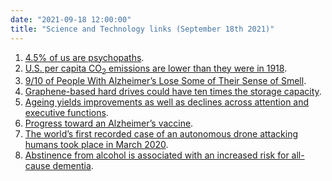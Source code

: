 ```yaml
---
date: "2021-09-18 12:00:00"
title: "Science and Technology links (September 18th 2021)"
---
```




<li style="list-style-type: none;">

1. [4.5% of us are psychopaths](https://www.frontiersin.org/articles/10.3389/fpsyg.2021.661044/full).
1. <a href="https://twitter.com/Noahpinion/status/1423713870531624960?s=20">U.S. per capita CO<sub>2</sub> emissions are lower than they were in 1918</a>.
1. [9/10 of People With Alzheimer’s Lose Some of Their Sense of Smell](https://www.beingpatient.com/alzheimers-smell-mice-study/).
1. [Graphene-based hard drives could have ten times the storage capacity](https://lifeboat.com/blog/2021/06/high-density-hard-drive-packed-with-graphene-stores-10-times-the-data).
1. [Ageing yields improvements as well as declines across attention and executive functions](https://www.nature.com/articles/s41562-021-01169-7).
1. [Progress toward an Alzheimer&rsquo;s vaccine](https://www.psychologytoday.com/us/blog/connecting-neurons/202107/we-may-be-getting-closer-alzheimer-s-vaccine).
1. [The world’s first recorded case of an autonomous drone attacking humans took place in March 2020](https://www.popularmechanics.com/military/weapons/a36559508/drones-autonomously-attacked-humans-libya-united-nations-report/).
1. [Abstinence from alcohol is associated with an increased risk for all-cause dementia](https://psyarxiv.com/7835k/).



